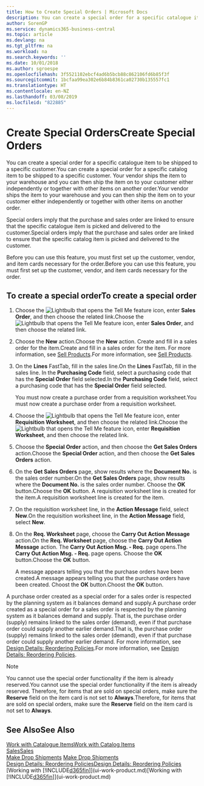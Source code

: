 ```yaml
---
title: How to Create Special Orders | Microsoft Docs
description: You can create a special order for a specific catalogue item to be shipped to a specific customer. Your vendor ships the item to your warehouse and you can then ship the item on to your customer either independently or together with other items on another order.
author: SorenGP
ms.service: dynamics365-business-central
ms.topic: article
ms.devlang: na
ms.tgt_pltfrm: na
ms.workload: na
ms.search.keywords: ''
ms.date: 10/01/2018
ms.author: sgroespe
ms.openlocfilehash: 3f5521102ebcf4ad6b5bcb88c862106fd6b85f3f
ms.sourcegitcommit: 1bcfaa99ea302e6b84b8361ca02730b135557fc1
ms.translationtype: HT
ms.contentlocale: en-NZ
ms.lasthandoff: 03/08/2019
ms.locfileid: "822885"
---
```

# <a name="create-special-orders"></a><span data-ttu-id="7d278-104">Create Special Orders</span><span class="sxs-lookup"><span data-stu-id="7d278-104">Create Special Orders</span></span>
<span data-ttu-id="7d278-105">You can create a special order for a specific catalogue item to be shipped to a specific customer.</span><span class="sxs-lookup"><span data-stu-id="7d278-105">You can create a special order for a specific catalog item to be shipped to a specific customer.</span></span> <span data-ttu-id="7d278-106">Your vendor ships the item to your warehouse and you can then ship the item on to your customer either independently or together with other items on another order.</span><span class="sxs-lookup"><span data-stu-id="7d278-106">Your vendor ships the item to your warehouse and you can then ship the item on to your customer either independently or together with other items on another order.</span></span>  

<span data-ttu-id="7d278-107">Special orders imply that the purchase and sales order are linked to ensure that the specific catalogue item is picked and delivered to the customer.</span><span class="sxs-lookup"><span data-stu-id="7d278-107">Special orders imply that the purchase and sales order are linked to ensure that the specific catalog item is picked and delivered to the customer.</span></span>  

<span data-ttu-id="7d278-108">Before you can use this feature, you must first set up the customer, vendor, and item cards necessary for the order.</span><span class="sxs-lookup"><span data-stu-id="7d278-108">Before you can use this feature, you must first set up the customer, vendor, and item cards necessary for the order.</span></span>  

## <a name="to-create-a-special-order"></a><span data-ttu-id="7d278-109">To create a special order</span><span class="sxs-lookup"><span data-stu-id="7d278-109">To create a special order</span></span>  
1.  <span data-ttu-id="7d278-110">Choose the ![Lightbulb that opens the Tell Me feature](media/ui-search/search_small.png "Tell me what you want to do") icon, enter **Sales Order**, and then choose the related link.</span><span class="sxs-lookup"><span data-stu-id="7d278-110">Choose the ![Lightbulb that opens the Tell Me feature](media/ui-search/search_small.png "Tell me what you want to do") icon, enter **Sales Order**, and then choose the related link.</span></span>  
2. <span data-ttu-id="7d278-111">Choose the **New** action.</span><span class="sxs-lookup"><span data-stu-id="7d278-111">Choose the **New** action.</span></span> <span data-ttu-id="7d278-112">Create and fill in a  sales order for the item.</span><span class="sxs-lookup"><span data-stu-id="7d278-112">Create and fill in a  sales order for the item.</span></span> <span data-ttu-id="7d278-113">For more information, see [Sell Products](sales-how-sell-products.md).</span><span class="sxs-lookup"><span data-stu-id="7d278-113">For more information, see [Sell Products](sales-how-sell-products.md).</span></span>
3.  <span data-ttu-id="7d278-114">On the **Lines** FastTab, fill in the sales line.</span><span class="sxs-lookup"><span data-stu-id="7d278-114">On the **Lines** FastTab, fill in the sales line.</span></span> <span data-ttu-id="7d278-115">In the **Purchasing Code** field, select a purchasing code that has the **Special Order** field selected.</span><span class="sxs-lookup"><span data-stu-id="7d278-115">In the **Purchasing Code** field, select a purchasing code that has the **Special Order** field selected.</span></span>

    <span data-ttu-id="7d278-116">You must now create a purchase order from a requisition worksheet.</span><span class="sxs-lookup"><span data-stu-id="7d278-116">You must now create a purchase order from a requisition worksheet.</span></span>  
4. <span data-ttu-id="7d278-117">Choose the ![Lightbulb that opens the Tell Me feature](media/ui-search/search_small.png "Tell me what you want to do") icon, enter **Requisition Worksheet**, and then choose the related link.</span><span class="sxs-lookup"><span data-stu-id="7d278-117">Choose the ![Lightbulb that opens the Tell Me feature](media/ui-search/search_small.png "Tell me what you want to do") icon, enter **Requisition Worksheet**, and then choose the related link.</span></span>  
5. <span data-ttu-id="7d278-118">Choose the **Special Order** action, and then choose the **Get Sales Orders** action.</span><span class="sxs-lookup"><span data-stu-id="7d278-118">Choose the **Special Order** action, and then choose the **Get Sales Orders** action.</span></span>  
6.  <span data-ttu-id="7d278-119">On the **Get Sales Orders** page, show results where the **Document No.** is the sales order number.</span><span class="sxs-lookup"><span data-stu-id="7d278-119">On the **Get Sales Orders** page, show results where the **Document No.** is the sales order number.</span></span> <span data-ttu-id="7d278-120">Choose the **OK** button.</span><span class="sxs-lookup"><span data-stu-id="7d278-120">Choose the **OK** button.</span></span> <span data-ttu-id="7d278-121">A requisition worksheet line is created for the item.</span><span class="sxs-lookup"><span data-stu-id="7d278-121">A requisition worksheet line is created for the item.</span></span>  
7.  <span data-ttu-id="7d278-122">On the requisition worksheet line, in the **Action Message** field, select **New**.</span><span class="sxs-lookup"><span data-stu-id="7d278-122">On the requisition worksheet line, in the **Action Message** field, select **New**.</span></span>  
8.  <span data-ttu-id="7d278-123">On the **Req. Worksheet** page, choose the **Carry Out Action Message** action.</span><span class="sxs-lookup"><span data-stu-id="7d278-123">On the **Req. Worksheet** page, choose the **Carry Out Action Message** action.</span></span> <span data-ttu-id="7d278-124">The **Carry Out Action Msg. - Req.** page opens.</span><span class="sxs-lookup"><span data-stu-id="7d278-124">The **Carry Out Action Msg. - Req.** page opens.</span></span> <span data-ttu-id="7d278-125">Choose the **OK** button.</span><span class="sxs-lookup"><span data-stu-id="7d278-125">Choose the **OK** button.</span></span>  

    <span data-ttu-id="7d278-126">A message appears telling you that the purchase orders have been created.</span><span class="sxs-lookup"><span data-stu-id="7d278-126">A message appears telling you that the purchase orders have been created.</span></span> <span data-ttu-id="7d278-127">Choost the **OK** button.</span><span class="sxs-lookup"><span data-stu-id="7d278-127">Choost the **OK** button.</span></span>  

<span data-ttu-id="7d278-128">A purchase order created as a special order for a sales order is respected by the planning system as it balances demand and supply.</span><span class="sxs-lookup"><span data-stu-id="7d278-128">A purchase order created as a special order for a sales order is respected by the planning system as it balances demand and supply.</span></span> <span data-ttu-id="7d278-129">That is, the purchase order (supply) remains linked to the sales order (demand), even if that purchase order could supply another earlier demand.</span><span class="sxs-lookup"><span data-stu-id="7d278-129">That is, the purchase order (supply) remains linked to the sales order (demand), even if that purchase order could supply another earlier demand.</span></span> <span data-ttu-id="7d278-130">For more information, see [Design Details: Reordering Policies](design-details-reservation-order-tracking-and-action-messaging.md).</span><span class="sxs-lookup"><span data-stu-id="7d278-130">For more information, see [Design Details: Reordering Policies](design-details-reservation-order-tracking-and-action-messaging.md).</span></span>  

> [!NOTE]  
>  <span data-ttu-id="7d278-131">You cannot use the special order functionality if the item is already reserved.</span><span class="sxs-lookup"><span data-stu-id="7d278-131">You cannot use the special order functionality if the item is already reserved.</span></span> <span data-ttu-id="7d278-132">Therefore, for items that are sold on special orders, make sure the **Reserve** field on the item card is not set to **Always**.</span><span class="sxs-lookup"><span data-stu-id="7d278-132">Therefore, for items that are sold on special orders, make sure the **Reserve** field on the item card is not set to **Always**.</span></span>  

## <a name="see-also"></a><span data-ttu-id="7d278-133">See Also</span><span class="sxs-lookup"><span data-stu-id="7d278-133">See Also</span></span>  
[<span data-ttu-id="7d278-134">Work with Catalogue Items</span><span class="sxs-lookup"><span data-stu-id="7d278-134">Work with Catalog Items</span></span>](inventory-how-work-nonstock-items.md)  
[<span data-ttu-id="7d278-135">Sales</span><span class="sxs-lookup"><span data-stu-id="7d278-135">Sales</span></span>](sales-manage-sales.md)  
<span data-ttu-id="7d278-136">[Make Drop Shipments](sales-how-drop-shipment.md) </span><span class="sxs-lookup"><span data-stu-id="7d278-136">[Make Drop Shipments](sales-how-drop-shipment.md) </span></span>  
[<span data-ttu-id="7d278-137">Design Details: Reordering Policies</span><span class="sxs-lookup"><span data-stu-id="7d278-137">Design Details: Reordering Policies</span></span>](design-details-reservation-order-tracking-and-action-messaging.md)  
<span data-ttu-id="7d278-138">[Working with [!INCLUDE[d365fin](includes/d365fin_md.md)]](ui-work-product.md)</span><span class="sxs-lookup"><span data-stu-id="7d278-138">[Working with [!INCLUDE[d365fin](includes/d365fin_md.md)]](ui-work-product.md)</span></span>
